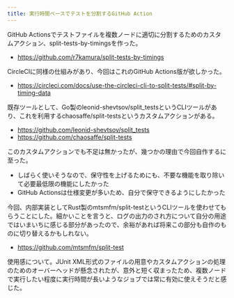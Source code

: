 ```yaml
---
title: 実行時間ベースでテストを分割するGitHub Action
---
```


GitHub Actionsでテストファイルを複数ノードに適切に分割するためのカスタムアクション、split-tests-by-timingsを作った。

- <https://github.com/r7kamura/split-tests-by-timings>

CircleCIに同様の仕組みがあり、今回はこれのGitHub Actions版が欲しかった。

- https://circleci.com/docs/use-the-circleci-cli-to-split-tests/#split-by-timing-data

既存ツールとして、Go製のleonid-shevtsov/split_testsというCLIツールがあり、これを利用するchaosaffe/split-testsというカスタムアクションがある。

- https://github.com/leonid-shevtsov/split_tests
- https://github.com/chaosaffe/split-tests

このカスタムアクションでも不足は無かったが、幾つかの理由で今回自作するに至った。

- しばらく使いそうなので、保守性を上げるためにも、不要な機能を取り除いて必要最低限の機能にしたかった
- GitHub Actionsは仕様変更が多いため、自分で保守できるようにしたかった

今回、内部実装としてRust製のmtsmfm/split-testというCLIツールを使わせてもらうことにした。細かいことを言うと、ログの出力のされ方について自分の用途ではいまいちに感じる部分があったので、余裕があれば将来この部分も自作のものに切り替えるかもしれない。

- https://github.com/mtsmfm/split-test

使用感について。JUnit XML形式のファイルの用意やカスタムアクションの処理のためのオーバーヘッドが懸念されたが、意外と短く収まったため、複数ノードで実行したい程度に実行時間が長いようなジョブでは常に有効に使えそうだと感じた。
